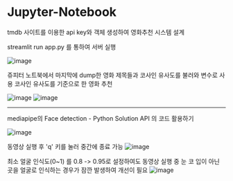 # Jupyter-Notebook

tmdb 사이트를 이용한 api key와 객체 생성하여 영화추천 시스템 설계

streamlit run app.py 를 통하여 서버 실행 

![image](https://user-images.githubusercontent.com/99489461/208445749-eba4339a-3654-48e4-ae66-65f222d55c23.png)

쥬피터 노트북에서 마지막에 dump한 영화 제목들과 코사인 유사도를 불러와 변수로 사용
코사인 유사도를 기준으로 한 영화 추천

![image](https://user-images.githubusercontent.com/99489461/208447055-844a7e4a-f6a6-437d-836b-e77d0c56539c.png)
![image](https://user-images.githubusercontent.com/99489461/208447140-36f7db2e-f958-48a6-b393-26da18f6b963.png)

------------------------------------------------------------------------------------------------------------------------

mediapipe의 Face detection - Python Solution API 의 코드 활용하기

![image](https://user-images.githubusercontent.com/99489461/208455386-8ab5be05-a78b-4da8-a7a5-f60108b24cb7.png)

동영상 실행 후 'q' 키를 눌러 중간에 종료 가능
![image](https://user-images.githubusercontent.com/99489461/208455525-c29a556a-5b54-4bcb-bfa7-22a16de42abf.png)

최소 얼굴 인식도(0~1) 를 0.8 -> 0.95로 설정하여도 동영상 실행 중 눈 코 입이 아닌 곳을 얼굴로 인식하는 경우가 잠깐 발생하여 개선이 필요
![image](https://user-images.githubusercontent.com/99489461/208457300-43657447-016d-45be-b3a8-1a4a384fe3ba.png)
